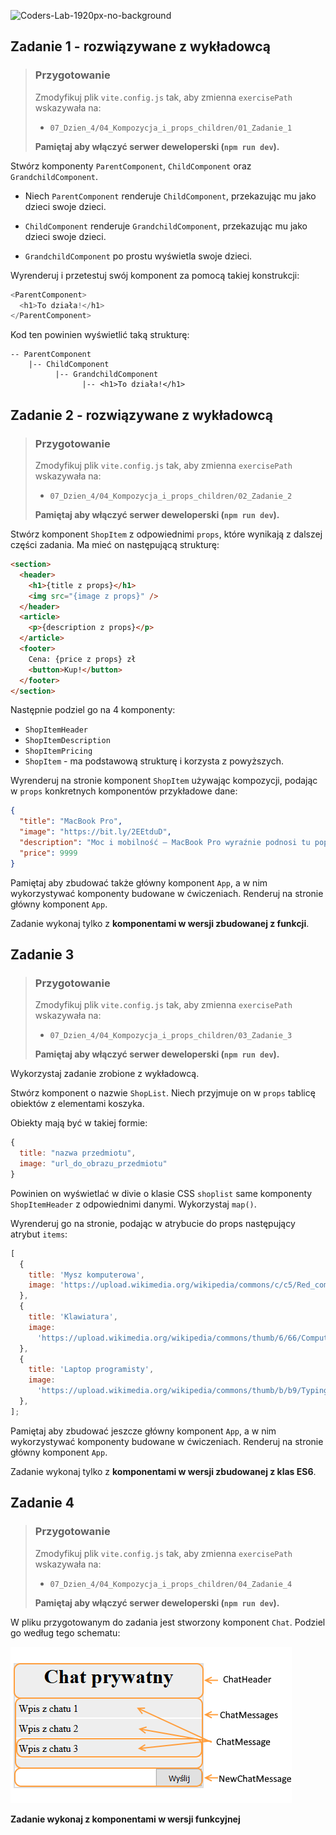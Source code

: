 ![Coders-Lab-1920px-no-background](https://user-images.githubusercontent.com/30623667/104709394-2cabee80-571f-11eb-9518-ea6a794e558e.png)


## Zadanie 1 - rozwiązywane z wykładowcą

> ### Przygotowanie
>
> Zmodyfikuj plik `vite.config.js` tak, aby zmienna `exercisePath` wskazywała na:
>
> - `07_Dzien_4/04_Kompozycja_i_props_children/01_Zadanie_1`
>
> **Pamiętaj aby włączyć serwer deweloperski (`npm run dev`).**

Stwórz komponenty `ParentComponent`, `ChildComponent` oraz `GrandchildComponent`.

- Niech `ParentComponent` renderuje `ChildComponent`, przekazując mu jako dzieci swoje dzieci.

- `ChildComponent` renderuje `GrandchildComponent`, przekazując mu jako dzieci swoje dzieci.

- `GrandchildComponent` po prostu wyświetla swoje dzieci.

Wyrenderuj i przetestuj swój komponent za pomocą takiej konstrukcji:

```js
<ParentComponent>
  <h1>To działa!</h1>
</ParentComponent>
```

Kod ten powinien wyświetlić taką strukturę:

```
-- ParentComponent
    |-- ChildComponent
          |-- GrandchildComponent
                |-- <h1>To działa!</h1>
```


## Zadanie 2 - rozwiązywane z wykładowcą

> ### Przygotowanie
>
> Zmodyfikuj plik `vite.config.js` tak, aby zmienna `exercisePath` wskazywała na:
>
> - `07_Dzien_4/04_Kompozycja_i_props_children/02_Zadanie_2`
>
> **Pamiętaj aby włączyć serwer deweloperski (`npm run dev`).**

Stwórz komponent `ShopItem` z odpowiednimi `props`, które wynikają z dalszej części zadania. Ma mieć on następującą strukturę:

```html
<section>
  <header>
    <h1>{title z props}</h1>
    <img src="{image z props}" />
  </header>
  <article>
    <p>{description z props}</p>
  </article>
  <footer>
    Cena: {price z props} zł
    <button>Kup!</button>
  </footer>
</section>
```

Następnie podziel go na 4 komponenty:

- `ShopItemHeader`
- `ShopItemDescription`
- `ShopItemPricing`
- `ShopItem` - ma podstawową strukturę i korzysta z powyższych.

Wyrenderuj na stronie komponent `ShopItem` używając kompozycji, podając w `props` konkretnych komponentów przykładowe dane:

```json
{
  "title": "MacBook Pro",
  "image": "https://bit.ly/2EEtduD",
  "description": "Moc i mobilność – MacBook Pro wyraźnie podnosi tu poprzeczkę. Teraz możesz jeszcze szybciej realizować swoje pomysły. Pomogą Ci w tym wydajne procesory i układy pamięci, zaawansowana grafika, błyskawicznie działająca pamięć masowa i inne doskonałe rozwiązania.",
  "price": 9999
}
```

Pamiętaj aby zbudować także główny komponent `App`, a w nim wykorzystywać komponenty budowane w ćwiczeniach. Renderuj na stronie główny komponent `App`.

Zadanie wykonaj tylko z **komponentami w wersji zbudowanej z funkcji**.


## Zadanie 3

> ### Przygotowanie
>
> Zmodyfikuj plik `vite.config.js` tak, aby zmienna `exercisePath` wskazywała na:
>
> - `07_Dzien_4/04_Kompozycja_i_props_children/03_Zadanie_3`
>
> **Pamiętaj aby włączyć serwer deweloperski (`npm run dev`).**

Wykorzystaj zadanie zrobione z wykładowcą.

Stwórz komponent o nazwie `ShopList`. Niech przyjmuje on w `props` tablicę obiektów z elementami koszyka.

Obiekty mają być w takiej formie:

```js
{
  title: "nazwa przedmiotu",
  image: "url_do_obrazu_przedmiotu"
}
```

Powinien on wyświetlać w divie o klasie CSS `shoplist` same komponenty `ShopItemHeader` z odpowiednimi danymi. Wykorzystaj `map()`.

Wyrenderuj go na stronie, podając w atrybucie do props następujący atrybut `items`:

```js
[
  {
    title: 'Mysz komputerowa',
    image: 'https://upload.wikimedia.org/wikipedia/commons/c/c5/Red_computer_mouse.jpg',
  },
  {
    title: 'Klawiatura',
    image:
      'https://upload.wikimedia.org/wikipedia/commons/thumb/6/66/Computer_keyboard_Danish_layout.svg/1000px-Computer_keyboard_Danish_layout.svg.png',
  },
  {
    title: 'Laptop programisty',
    image:
      'https://upload.wikimedia.org/wikipedia/commons/thumb/b/b9/Typing_computer_screen_reflection.jpg/640px-Typing_computer_screen_reflection.jpg',
  },
];
```

Pamiętaj aby zbudować jeszcze główny komponent `App`, a w nim wykorzystywać komponenty budowane w ćwiczeniach. Renderuj na stronie główny komponent `App`.

Zadanie wykonaj tylko z **komponentami w wersji zbudowanej z klas ES6**.


## Zadanie 4

> ### Przygotowanie
>
> Zmodyfikuj plik `vite.config.js` tak, aby zmienna `exercisePath` wskazywała na:
>
> - `07_Dzien_4/04_Kompozycja_i_props_children/04_Zadanie_4`
>
> **Pamiętaj aby włączyć serwer deweloperski (`npm run dev`).**

W pliku przygotowanym do zadania jest stworzony komponent `Chat`. Podziel go według tego schematu:

![Schemat dla zadania](images/example.png)

**Zadanie wykonaj z komponentami w wersji funkcyjnej**
